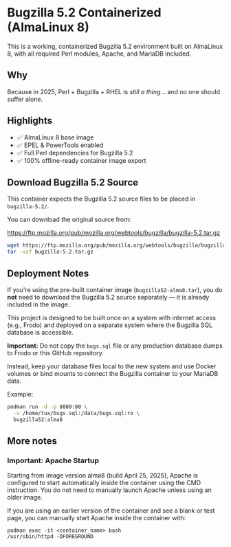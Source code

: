 # Bugzilla 5.2 Containerized (AlmaLinux 8)

This is a working, containerized Bugzilla 5.2 environment built on AlmaLinux 8,
with all required Perl modules, Apache, and MariaDB included.

## Why

Because in 2025, Perl + Bugzilla + RHEL is *still a thing*... and no one should suffer alone.

## Highlights

- ✅ AlmaLinux 8 base image
- ✅ EPEL & PowerTools enabled
- ✅ Full Perl dependencies for Bugzilla 5.2
- ✅ 100% offline-ready container image export

## Download Bugzilla 5.2 Source

This container expects the Bugzilla 5.2 source files to be placed in `bugzilla-5.2/`.

You can download the original source from:

https://ftp.mozilla.org/pub/mozilla.org/webtools/bugzilla/bugzilla-5.2.tar.gz

```bash
wget https://ftp.mozilla.org/pub/mozilla.org/webtools/bugzilla/bugzilla-5.2.tar.gz
tar -xzf bugzilla-5.2.tar.gz
```

## Deployment Notes

If you're using the pre-built container image (`bugzilla52-alma8.tar`), you do **not** need to download the Bugzilla 5.2 source separately — it is already included in the image.

This project is designed to be built once on a system with internet access (e.g., Frodo) and deployed on a separate system where the Bugzilla SQL database is accessible.

**Important:** Do not copy the `bugs.sql` file or any production database dumps to Frodo or this GitHub repository.

Instead, keep your database files local to the new system and use Docker volumes or bind mounts to connect the Bugzilla container to your MariaDB data.

Example:
```bash
podman run -d -p 8080:80 \
  -v /home/tux/bugs.sql:/data/bugs.sql:ro \
  bugzilla52:alma8
```

## More notes

### Important: Apache Startup

Starting from image version alma8 (build April 25, 2025), Apache is configured to start automatically inside the container using the CMD instruction.
You do not need to manually launch Apache unless using an older image.

If you are using an earlier version of the container and see a blank or test page, you can manually start Apache inside the container with:

```
podman exec -it <container_name> bash
/usr/sbin/httpd -DFOREGROUND
```

